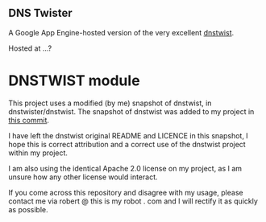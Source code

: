 ## DNS Twister

A Google App Engine-hosted version of the very excellent
[dnstwist](https://github.com/elceef/dnstwist).

Hosted at ...?

# DNSTWIST module

This project uses a modified (by me) snapshot of dnstwist, in
dnstwister/dnstwist. The snapshot of dnstwist was added to my project in
[this commit](https://github.com/thisismyrobot/dnstwister/commit/7ca44e96cb3b394d3e85fdb07b20e679e76e0742).

I have left the dnstwist original README and LICENCE in this snapshot, I hope
this is correct attribution and a correct use of the dnstwist project within
my project.

I am also using the identical Apache 2.0 license on my project, as I am unsure
how any other license would interact.

If you come across this repository and disagree with my usage, please contact
me via robert @ this is my robot . com and I will rectify it as quickly as
possible.
